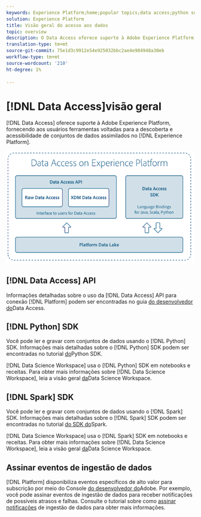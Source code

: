 ```yaml
---
keywords: Experience Platform;home;popular topics;data access;python sdk;spark sdk;data access api
solution: Experience Platform
title: Visão geral do acesso aos dados
topic: overview
description: O Data Access oferece suporte à Adobe Experience Platform, fornecendo aos usuários ferramentas voltadas para a descoberta e acessibilidade de conjuntos de dados assimilados no Experience Platform.
translation-type: tm+mt
source-git-commit: 75e1d3c9912e54e925032bbc2ae4e984948a30eb
workflow-type: tm+mt
source-wordcount: '210'
ht-degree: 1%

---
```



# [!DNL Data Access]visão geral

[!DNL Data Access] oferece suporte à Adobe Experience Platform, fornecendo aos usuários ferramentas voltadas para a descoberta e acessibilidade de conjuntos de dados assimilados no [!DNL Experience Platform].

![Acesso aos dados no Experience Platform](images/Data_Access_Experience_Platform.png)

## [!DNL Data Access] API

Informações detalhadas sobre o uso da [!DNL Data Access] API para conexão [!DNL Platform] podem ser encontradas no guia [do desenvolvedor do](api.md)Data Access.

## [!DNL Python] SDK

Você pode ler e gravar com conjuntos de dados usando o [!DNL Python] SDK. Informações mais detalhadas sobre o [!DNL Python] SDK podem ser encontradas no tutorial [do](./tutorials/python-sdk.md)Python SDK.

[!DNL Data Science Workspace] usa o [!DNL Python] SDK em notebooks e receitas. Para obter mais informações sobre [!DNL Data Science Workspace], leia a visão geral [da](../data-science-workspace/home.md)Data Science Workspace.

## [!DNL Spark] SDK

Você pode ler e gravar com conjuntos de dados usando o [!DNL Spark] SDK. Informações mais detalhadas sobre o [!DNL Spark] SDK podem ser encontradas no tutorial [do SDK do](./tutorials/spark-sdk.md)Spark.

[!DNL Data Science Workspace] usa o [!DNL Spark] SDK em notebooks e receitas. Para obter mais informações sobre [!DNL Data Science Workspace], leia a visão geral [da](../data-science-workspace/home.md)Data Science Workspace.

## Assinar eventos de ingestão de dados

[!DNL Platform] disponibiliza eventos específicos de alto valor para subscrição por meio do Console [do desenvolvedor do](https://www.adobe.com/go/devs_console_ui)Adobe. Por exemplo, você pode assinar eventos de ingestão de dados para receber notificações de possíveis atrasos e falhas. Consulte o tutorial sobre como [assinar notificações](../ingestion/quality/subscribe-events.md) de ingestão de dados para obter mais informações.